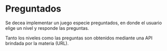 # Preguntados

Se decea implementar un juego especie preguntados, en donde el usuario elige un nivel y responde las preguntas.

Tanto los niveles como las preguntas son obtenidos mediante una API brindada por la materia (URL).
